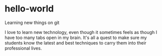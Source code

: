 # hello-world
Learning new things on git

I love to learn new technology, even though it sometimes feels as though I have too many tabs open in my brain. It's all a quest to make sure my students know the latest and best techniques to carry them into their professional lives.
